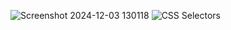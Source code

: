 ![Screenshot 2024-12-03 130118](https://github.com/user-attachments/assets/78e83c38-af8e-4004-9e74-d24451aa1425)
![CSS Selectors](https://github.com/user-attachments/assets/ee324df0-67a3-4840-997a-c38a1195982c)
